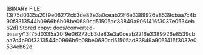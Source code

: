 [BINARY FILE: 13f75d0335a20f9e06272cb3de83e3a0ceab22f6e3389926e8539cbaa7c4b90f3313544b0966b6b08be0680cd51505ad83849a9061416f3037e0534eb62d]
Stored copy: docs/converted-binary/13f75d0335a20f9e06272cb3de83e3a0ceab22f6e3389926e8539cbaa7c4b90f3313544b0966b6b08be0680cd51505ad83849a9061416f3037e0534eb62d
